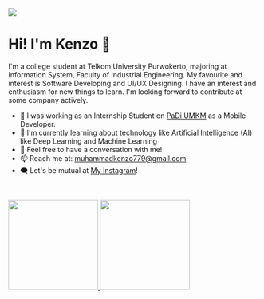 <img src="https://media.tenor.com/MQ0YAQljpOcAAAAM/uma-musume-mejiro-mcqueen.gif">

# Hi! I'm Kenzo 👋

I'm a college student at Telkom University Purwokerto, majoring at Information System, Faculty of Industrial Engineering. My favourite and interest is Software Developing and UI/UX Designing. I have an interest and enthusiasm for new things to learn. I'm looking forward to contribute at some company actively.

- 📑 I was working as an Internship Student on [PaDi UMKM](https://padiumkm.id/) as a Mobile Developer.
- 🌱 I'm currently learning about technology like Artificial Intelligence (AI) like Deep Learning and Machine Learning
- 💬 Feel free to have a conversation with me!
- 📫 Reach me at: muhammadkenzo779@gmail.com
- 🗨️ Let's be mutual at [My Instagram](https://www.instagram.com/_mhktbgszr/)!

<br/>

<p align="left">
  <a href="https://github.com/Mhktzz">
     <img height="180em" src="https://github-readme-stats-eight-theta.vercel.app/api?username=Mhktzz&show_icons=true&theme=algolia&include_all_commits=true&count_private=true"/>
      <img height="180em" src="https://github-readme-stats-eight-theta.vercel.app/api/top-langs/?username=Mhktzz&layout=compact&langs_count=8&theme=algolia"/>
  </a>
</p>
